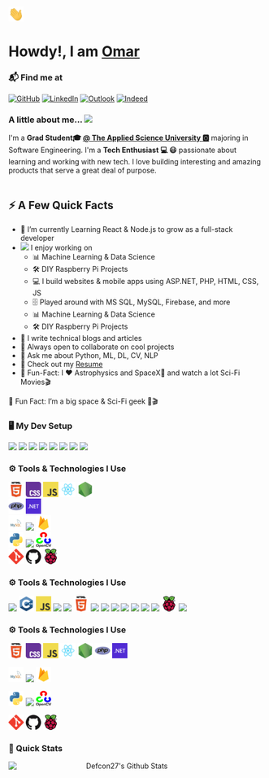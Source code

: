 <img width="30px" margin="0px" src="https://raw.githubusercontent.com/ABSphreak/ABSphreak/master/gifs/Hi.gif">
<h1>Howdy!, I am <a href="https://github.com/floatomar">Omar</a> </h1>
</h1>

### 📬 Find me at
[![GitHub](https://img.shields.io/badge/-GitHub-black?style=flat-square&logo=github&logoColor=white&link=https://github.com/floatomar)](https://github.com/floatomar) 
[![LinkedIn](https://img.shields.io/badge/-LinkedIn-blue?style=flat-square&logo=linkedin&logoColor=white&link=https://www.linkedin.com/in/omarabdulmajeed)](https://www.linkedin.com/in/omarabdulmajeed) 
[![Outlook](https://img.shields.io/badge/-Outlook-0078D4?style=flat-square&logo=microsoft-outlook&logoColor=white&link=mailto:omar-abdulmajeed@outlook.sa)](mailto:omar-abdulmajeed@outlook.sa) 
[![Indeed](https://img.shields.io/badge/-Indeed-2164F3?style=flat-square&logo=Indeed&logoColor=white&link=https://profile.indeed.com/p/omara-93w50t3)](https://profile.indeed.com/p/omara-93w50t3)


### A little about me...  <img src="https://media.giphy.com/media/VgCDAzcKvsR6OM0uWg/giphy.gif" width="50"> 
I'm a **Grad Student🎓 [@ The Applied Science University 🅾️](https://www.asu.edu.jo/en/Pages/default.aspx)** majoring in Software Engineering. I'm a **Tech Enthusiast 💻 😃** passionate about learning and working with new tech. I love building interesting and amazing products that serve a great deal of purpose. <br/><br/>




## ⚡️ A Few Quick Facts

- 🔭 I’m currently Learning React & Node.js to grow as a full-stack developer
- <img src="https://media.giphy.com/media/WUlplcMpOCEmTGBtBW/giphy.gif" width="30">  I enjoy working on
  - 📊 Machine Learning & Data Science
  - 🛠 DIY Raspberry Pi Projects
  - 💻 I build websites & mobile apps using ASP.NET, PHP, HTML, CSS, JS
  - 🗄 Played around with MS SQL, MySQL, Firebase, and more
  - 📊 Machine Learning & Data Science
  - 🛠 DIY Raspberry Pi Projects
- 📝 I write technical blogs and articles
- 👯 Always open to collaborate on cool projects
- 💬 Ask me about Python, ML, DL, CV, NLP
- 📙 Check out my [Resume](https://www.linkedin.com/in/omarabdulmajeed/)
- 🎉 Fun-Fact: I ❤️ Astrophysics and SpaceX🚀 and watch a lot Sci-Fi Movies🎬



🎉 Fun Fact: I’m a big space & Sci-Fi geek 🌌🎬
### 🖥️ My Dev Setup
<img src="https://img.shields.io/badge/Custom-PC-555555?style=flat-square&logo=pcgaming&logoColor=white"> 
<img src="https://img.shields.io/badge/Windows-555555.svg?&style=flat-square&logo=windows&logoColor=0078D6"> 
<img src="https://img.shields.io/badge/VS%20Code-555555?style=flat-square&logo=visual-studio-code&logoColor=007ACC"> 
<img src="https://img.shields.io/badge/Visual%20Studio-555555?style=flat-square&logo=visual-studio&logoColor=5C2D91"> 
<img src="https://img.shields.io/badge/Anaconda-555555.svg?&style=flat-square&logo=anaconda&logoColor=44A833"> 
<img src="https://img.shields.io/badge/Terminal-555555.svg?&style=flat-square&logo=powershell&logoColor=white"> 
<img src="https://img.shields.io/badge/Chrome-555555.svg?&style=flat-square&logo=google-chrome&logoColor=FABC0C"> 
<img src="https://img.shields.io/badge/Spotify-555555.svg?&style=flat-square&logo=spotify&logoColor=1ED760"> 

### ⚙️ Tools & Technologies I Use

<!-- Web Development -->
<img height="30" src="https://raw.githubusercontent.com/github/explore/master/topics/html/html.png">
<img height="30" src="https://raw.githubusercontent.com/github/explore/master/topics/css/css.png">
<img height="30" src="https://raw.githubusercontent.com/github/explore/master/topics/javascript/javascript.png">
<img height="30" src="https://raw.githubusercontent.com/github/explore/master/topics/react/react.png">
<img height="30" src="https://raw.githubusercontent.com/github/explore/master/topics/nodejs/nodejs.png"><br>

<img height="30" src="https://raw.githubusercontent.com/github/explore/master/topics/php/php.png">
<img height="30" src="https://raw.githubusercontent.com/github/explore/master/topics/dotnet/dotnet.png"><br>

<!-- Databases -->
<img height="30" src="https://raw.githubusercontent.com/github/explore/master/topics/mysql/mysql.png">
<img height="30" src="https://raw.githubusercontent.com/github/explore/master/topics/mssql/mssql.png">
<img height="30" src="https://raw.githubusercontent.com/github/explore/master/topics/firebase/firebase.png"><br>

<!-- Python & Libraries -->
<img height="30" src="https://raw.githubusercontent.com/github/explore/master/topics/python/python.png">
<img height="30" src="https://raw.githubusercontent.com/github/explore/master/topics/pandas/pandas.png">
<img height="30" src="https://raw.githubusercontent.com/github/explore/master/topics/opencv/opencv.png"><br>

<!-- Others -->
<img height="30" src="https://raw.githubusercontent.com/github/explore/master/topics/git/git.png">
<img height="30" src="https://raw.githubusercontent.com/github/explore/master/topics/github/github.png">
<img height="30" src="https://raw.githubusercontent.com/github/explore/master/topics/raspberry-pi/raspberry-pi.png">

### ⚙️ Tools & Technologies I Use

<img height="30" src="https://avatars0.githubusercontent.com/u/1525981?s=200&v=4">
<img height="30" src="https://raw.githubusercontent.com/github/explore/80688e429a7d4ef2fca1e82350fe8e3517d3494d/topics/cpp/cpp.png">
<img height="30" src="https://raw.githubusercontent.com/github/explore/80688e429a7d4ef2fca1e82350fe8e3517d3494d/topics/javascript/javascript.png">
<img height="30" src="https://avatars3.githubusercontent.com/u/9950313?s=200&v=4">
<img height="30" src="https://avatars1.githubusercontent.com/u/45120?s=200&v=4">
<img height="30" src="https://raw.githubusercontent.com/github/explore/80688e429a7d4ef2fca1e82350fe8e3517d3494d/topics/html/html.png">
<img height="30" src="https://avatars1.githubusercontent.com/u/1517864?s=200&v=4">
<img height="30" src="https://avatars1.githubusercontent.com/u/2918581?s=200&v=4">
<img height="30" src="https://avatars3.githubusercontent.com/u/18133?s=200&v=4">
<img height="30" src="https://avatars1.githubusercontent.com/u/5009934?s=200&v=4">
<img height="30" src="https://avatars0.githubusercontent.com/u/365630?s=88&v=4">
<img height="30" src="https://avatars.githubusercontent.com/u/15658638">
<img height="30" src="https://avatars.githubusercontent.com/u/34455048">
<img height="30" src="https://raw.githubusercontent.com/github/explore/80688e429a7d4ef2fca1e82350fe8e3517d3494d/topics/raspberry-pi/raspberry-pi.png">
<img height="30" src="https://avatars2.githubusercontent.com/u/1728152?s=200&v=4">

### ⚙️ Tools & Technologies I Use  

<!-- Web Development -->
<code><img height="30" src="https://raw.githubusercontent.com/github/explore/master/topics/html/html.png"></code>
<code><img height="30" src="https://raw.githubusercontent.com/github/explore/master/topics/css/css.png"></code>
<code><img height="30" src="https://raw.githubusercontent.com/github/explore/master/topics/javascript/javascript.png"></code>
<code><img height="30" src="https://raw.githubusercontent.com/github/explore/master/topics/react/react.png"></code>
<code><img height="30" src="https://raw.githubusercontent.com/github/explore/master/topics/nodejs/nodejs.png"></code>
<code><img height="30" src="https://raw.githubusercontent.com/github/explore/master/topics/php/php.png"></code>
<code><img height="30" src="https://raw.githubusercontent.com/github/explore/master/topics/dotnet/dotnet.png"></code>

<!-- Databases -->
<code><img height="30" src="https://raw.githubusercontent.com/github/explore/master/topics/mysql/mysql.png"></code>
<code><img height="30" src="https://raw.githubusercontent.com/github/explore/master/topics/mssql/mssql.png"></code>
<code><img height="30" src="https://raw.githubusercontent.com/github/explore/master/topics/firebase/firebase.png"></code>

<!-- Python & Libraries -->
<code><img height="30" src="https://raw.githubusercontent.com/github/explore/master/topics/python/python.png"></code>
<code><img height="30" src="https://raw.githubusercontent.com/github/explore/master/topics/pandas/pandas.png"></code>
<code><img height="30" src="https://raw.githubusercontent.com/github/explore/master/topics/opencv/opencv.png"></code>

<!-- Others -->
<code><img height="30" src="https://raw.githubusercontent.com/github/explore/master/topics/git/git.png"></code>
<code><img height="30" src="https://raw.githubusercontent.com/github/explore/master/topics/github/github.png"></code>
<code><img height="30" src="https://raw.githubusercontent.com/github/explore/master/topics/raspberry-pi/raspberry-pi.png"></code>

### 🚀 Quick Stats
<p align="center">
<img width="450" align="left" src="https://github-readme-stats-defcon27.vercel.app/api?username=Defcon27&show_icons=true&line_height=21&theme=react" alt="Defcon27's Github Stats" />
<!-- <img width="340" height="155" align="center" 
     src="https://github-readme-stats-defcon27.vercel.app/api/top-langs/?username=Defcon27&langs_count=6&hide=handlebars,jupyter notebook,css&theme=react&line_height=27&layout=compact" /> -->
</p>


<!-- ![Profile Views](https://komarev.com/ghpvc/?username=Defcon27) -->


<!-- <details>
<summary> 💥 Working on </summary>
<br>
<p align="center">
<a href="https://github.com/Defcon27/Machine-Learning">
<img src="https://github-readme-stats-defcon27.vercel.app/api/pin/?username=Defcon27&repo=Machine-Learning&show_owner=true&theme=react" />
</a>&ensp;
<a href="https://github.com/Defcon27/Deep-Learning">
<img src="https://github-readme-stats-defcon27.vercel.app/api/pin/?username=Defcon27&repo=Deep-Learning&show_owner=true&theme=react" />
</a>
</p>
</details> -->



<!--
**Defcon27/Defcon27** is a ✨ _special_ ✨ repository because its `README.md` (this file) appears on your GitHub profile.

pic on right
<img height="270" src="sss.svg" align=right>

 
views
![Profile Views](https://komarev.com/ghpvc/?username=Defcon27)
[![HitCount](http://hits.dwyl.com/Defcon27/.svg)](http://hits.dwyl.com/Defcon27)


social modded badge
<a href="https://www.linkedin.com/in/michael-hoffmann-3b8933b1"><img src="https://img.shields.io/badge/linkedin-%230077B5.svg?&style=for-the-badge&logo=linkedin&logoColor=white" height=25></a>


language badges:
![Python](https://img.shields.io/badge/Python-FECE00?style=flat&logo=Python&logoColor=3776AB)
![C](https://img.shields.io/badge/C-00599C?style=flat&logo=c)
![C++](https://img.shields.io/badge/C++-00599C?style=flat&logo=c%2b%2b)

![HTML5](https://img.shields.io/badge/HTML5-E34F26?style=flat&logo=html5&logoColor=white)
![CSS3](https://img.shields.io/badge/CSS3-1572B6?style=flat&logo=css3)
![Bootstrap](https://img.shields.io/badge/Bootstrap-563D7C?style=flat&logo=bootstrap)
![JavaScript](https://img.shields.io/badge/JavaScript-555555?style=flat&logo=javascript)
![Nodejs](https://img.shields.io/badge/Nodejs-555555?style=flat&logo=Node.js)
![MongoDB](https://img.shields.io/badge/MongoDB-555555?style=flat&logo=mongodb)

![Git](https://img.shields.io/badge/Git-555555?style=flat-square&logo=git)
![GitHub](https://img.shields.io/badge/GitHub-181717?style=flat-square&logo=github)


-->
